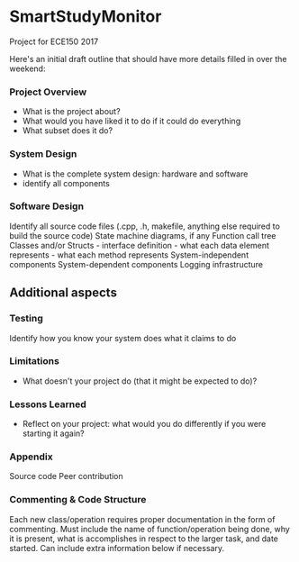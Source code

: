 # SmartStudyMonitor
Project for ECE150 2017

Here's an initial draft outline that should have more details filled in over the weekend:
 
### Project Overview
  - What is the project about?
  - What would you have liked it to do if it could do everything
  - What subset does it do?

### System Design
  - What is the complete system design: hardware and software
  - identify all components

### Software Design
  Identify all source code files (.cpp, .h, makefile, anything else required to build the source code)
  State machine diagrams, if any
  Function call tree
  Classes and/or Structs
    - interface definition
      - what each data element represents
      - what each method represents
  System-independent components
  System-dependent components
  Logging infrastructure

## Additional aspects

### Testing
  Identify how you know your system does what it claims to do

### Limitations
  - What doesn't your project do (that it might be expected to do)?

### Lessons Learned
  - Reflect on your project: what would you do differently if you were starting it again?

### Appendix
  Source code
  Peer contribution
  
  ### Commenting & Code Structure
  Each new class/operation requires proper documentation in the form of commenting. Must include the name of function/operation being done, why it is present, what is accomplishes in respect to the larger task, and date started. Can include extra information below if necessary. 
